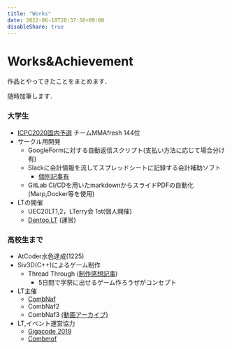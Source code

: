```yaml
---
title: "Works"
date: 2022-06-18T20:37:50+09:00
disableShare: true
---
```

# Works&Achievement
作品とやってきたことをまとめます．

随時加筆します．

### 大学生
- [ICPC2020国内予選](https://icpc.iisf.or.jp/2020-yokohama/domestic_result/) チームMMAfresh 144位
- サークル用開発
  - GoogleFormに対する自動返信スクリプト(支払い方法に応じて場合分け有)
  - Slackに会計情報を流してスプレッドシートに記録する会計補助ソフト
    - [個別記事有](/work/cashierappgas/)
  - GitLab CI/CDを用いたmarkdownからスライドPDFの自動化(Marp,Docker等を使用)
- LTの開催
  - UEC20LT1,2，LTerry会 1st(個人開催)
  - [Dentoo.LT](https://dentoo.lt) (運営)
### 高校生まで
- AtCoder水色達成(1225)
- Siv3D(C++)によるゲーム制作
  - Thread Through ([制作感想記事](https://nafmo.hatenablog.jp/entry/AdC17_Siv3D))
    - 5日間で学祭に出せるゲーム作ろうぜがコンセプト
- LT主催
  - [CombNaf](https://combnaf.connpass.com/)
  - CombNaf2
  - CombNaf3 [(動画アーカイブ)](https://youtu.be/iNmsxEraOKY)
- LT,イベント運営協力
  - [Gigacode 2019](https://qiita.com/e869120/items/b1440af876b0c26ced0c#2019922-%E9%A0%83)
  - [Combmof](https://combnaf.connpass.com/event/98427/)

